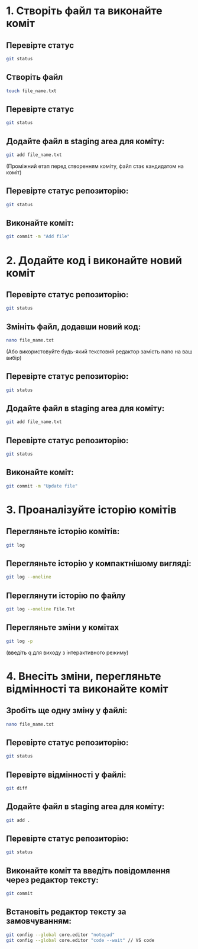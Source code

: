 # 1. Створіть файл та виконайте коміт

## Перевірте статус
```bash
git status
```

## Створіть файл
   ```bash
   touch file_name.txt
   ```

## Перевірте статус
```bash
git status
```

## Додайте файл в staging area для коміту:
```bash
git add file_name.txt
```
(Проміжний етап перед створенням коміту, файл стає кандидатом на коміт)

## Перевірте статус репозиторію:
```bash
git status
```

## Виконайте коміт:
```bash
git commit -m "Add file"
```

# 2. Додайте код і виконайте новий коміт

## Перевірте статус репозиторію:
```bash
git status
```

## Змініть файл, додавши новий код:
```bash
nano file_name.txt
```
(Або використовуйте будь-який текстовий редактор замість nano на ваш вибір)

## Перевірте статус репозиторію:
```bash
git status
```

## Додайте файл в staging area для коміту:
```bash
git add file_name.txt
```

## Перевірте статус репозиторію:
```bash
git status
```

## Виконайте коміт:
```bash
git commit -m "Update file"
```

# 3. Проаналізуйте історію комітів

## Перегляньте історію комітів:
```bash
git log
```
## Перегляньте історію у компактнішому вигляді:
```bash
git log --oneline
```

## Переглянути історію по файлу
```bash
git log --oneline File.Txt
```

## Перегляньте зміни у комітах
```bash
git log -p
```
(введіть q для виходу з інтерактивного режиму)


# 4. Внесіть зміни, перегляньте відмінності та виконайте коміт

## Зробіть ще одну зміну у файлі:
```bash
nano file_name.txt
```

## Перевірте статус репозиторію:
```bash
git status
```

## Перевірте відмінності у файлі:
```bash
git diff
```
## Додайте файл в staging area для коміту:
```bash
git add .
```

## Перевірте статус репозиторію:
```bash
git status
```

## Виконайте коміт та введіть повідомлення через редактор тексту:
```bash
git commit
```

## Встановіть редактор тексту за замовчуванням:
```bash
git config --global core.editor "notepad"
git config --global core.editor "code --wait" // VS code
```
